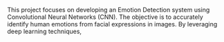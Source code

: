 This project focuses on developing an Emotion Detection system using Convolutional Neural Networks (CNN). The objective is to accurately identify human emotions from facial expressions in images. By leveraging deep learning techniques,
